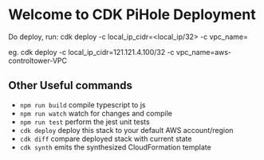 # Welcome to CDK PiHole Deployment

Do deploy, run:
cdk deploy -c local_ip_cidr=<local_ip/32> -c vpc_name=<vpcNAME>

eg.
cdk deploy -c local_ip_cidr=121.121.4.100/32 -c vpc_name=aws-controltower-VPC

## Other Useful commands

* `npm run build`   compile typescript to js
* `npm run watch`   watch for changes and compile
* `npm run test`    perform the jest unit tests
* `cdk deploy`      deploy this stack to your default AWS account/region
* `cdk diff`        compare deployed stack with current state
* `cdk synth`       emits the synthesized CloudFormation template
